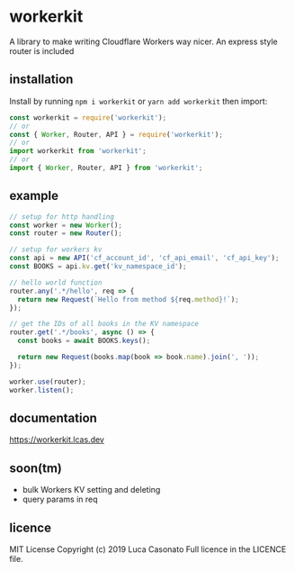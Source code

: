 # workerkit

A library to make writing Cloudflare Workers way nicer. An express style router is included

## installation

Install by running `npm i workerkit` or `yarn add workerkit` then import:

```js
const workerkit = require('workerkit');
// or
const { Worker, Router, API } = require('workerkit');
// or
import workerkit from 'workerkit';
// or
import { Worker, Router, API } from 'workerkit';
```

## example

```js
// setup for http handling
const worker = new Worker();
const router = new Router();

// setup for workers kv
const api = new API('cf_account_id', 'cf_api_email', 'cf_api_key');
const BOOKS = api.kv.get('kv_namespace_id');

// hello world function
router.any('.*/hello', req => {
  return new Request(`Hello from method ${req.method}!`);
});

// get the IDs of all books in the KV namespace
router.get('.*/books', async () => {
  const books = await BOOKS.keys();

  return new Request(books.map(book => book.name).join(', '));
});

worker.use(router);
worker.listen();
```

## documentation
https://workerkit.lcas.dev

## soon(tm)

- bulk Workers KV setting and deleting
- query params in req

## licence

MIT License
Copyright (c) 2019 Luca Casonato
Full licence in the LICENCE file.
